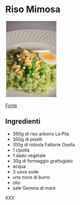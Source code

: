 # Riso Mimosa

![Riso Mimosa](/immagini/riso-mimosa.jpg)

[Fonte](http://lesempliciricettedinonnapapera.blogspot.it/2012/03/riso-mimosa.html)

## Ingredienti

- 350g di riso arborio La Pila
- 300g di piselli
- 100g di robiola Fattorie Osella
- 1 cipolla
- 1 dado vegetale
- 30g di formaggio grattugiato
- acqua
- 3 uova sode
- una noce di burro
- olio
- sale Gemma di mare

XXX
